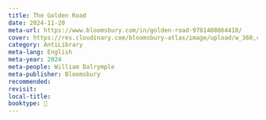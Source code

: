 ```yaml
---
title: The Golden Road
date: 2024-11-20
meta-url: https://www.bloomsbury.com/in/golden-road-9781408864418/
cover: https://res.cloudinary.com/bloomsbury-atlas/image/upload/w_360,c_scale,dpr_1.5/jackets/9781408864418.jpg
category: AntiLibrary
meta-lang: English
meta-year: 2024
meta-people: William Dalrymple
meta-publisher: Bloomsbury
recommended: 
revisit: 
local-title: 
booktype: 📖
---
```

